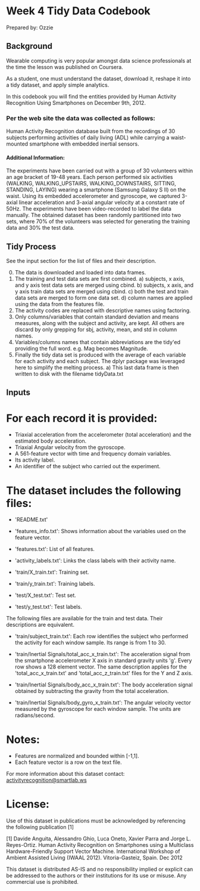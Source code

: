 # Week 4 Tidy Data Codebook

Prepared by: Ozzie 

## Background
Wearable computing is very popular amongst data science professionals
at the time the lesson was published on Coursera.

As a student, one must understand the dataset, download it, reshape it 
into a tidy dataset, and apply simple analytics. 

In this codebook you will find the entities provided by 
Human Activity Recognition Using Smartphones on December 9th, 2012.

### Per the web site the data was collected as follows:
Human Activity Recognition database built from the recordings of 30 subjects 
performing activities of daily living (ADL) while carrying a waist-mounted 
smartphone with embedded inertial sensors.

#### Additional Information:
The experiments have been carried out with a group of 30 volunteers within an age bracket of 19-48 years. Each person performed six activities (WALKING, WALKING_UPSTAIRS, WALKING_DOWNSTAIRS, SITTING, STANDING, LAYING) wearing a smartphone (Samsung Galaxy S II) on the waist. Using its embedded accelerometer and gyroscope, we captured 3-axial linear acceleration and 3-axial angular velocity at a constant rate of 50Hz. The experiments have been video-recorded to label the data manually. The obtained dataset has been randomly partitioned into two sets, where 70% of the volunteers was selected for generating the training data and 30% the test data. 

## Tidy Process
See the input section for the list of files and their description. 

0) The data is downloaded and loaded into data frames.
1) The training and test data sets are first combined.
  a) subjects, x axis, and y axis test data sets are merged using cbind.
  b) subjects, x axis, and y axis train data sets are merged using cbind.
  c) both the test and train data sets are merged to form one data set.
  d) column names are applied using the data from the features file.
2) The activity codes are replaced with descriptive names using factoring. 
3) Only columns/variables that contain standard deviation and means measures, 
   along with the subject and activity, are kept. All others are discard by 
   only grepping for sbj, activity, mean, and std in column names.
4) Variables/columns names that contain abbreviations are the tidy'ed 
   providing the full word. e.g. Mag becomes Magnitude.
5) Finally the tidy data set is produced with the 
   average of each variable for each activity and each subject.
   The dplyr package was leveraged here to simplify the melting process.
    a) This last data frame is then written to disk with the filename tidyData.txt

## Inputs
For each record it is provided:
======================================

- Triaxial acceleration from the accelerometer (total acceleration) and the estimated body acceleration.
- Triaxial Angular velocity from the gyroscope. 
- A 561-feature vector with time and frequency domain variables. 
- Its activity label. 
- An identifier of the subject who carried out the experiment.

The dataset includes the following files:
=========================================

- 'README.txt'

- 'features_info.txt': Shows information about the variables used on the feature vector.

- 'features.txt': List of all features.

- 'activity_labels.txt': Links the class labels with their activity name.

- 'train/X_train.txt': Training set.

- 'train/y_train.txt': Training labels.

- 'test/X_test.txt': Test set.

- 'test/y_test.txt': Test labels.

The following files are available for the train and test data. Their descriptions are equivalent. 

- 'train/subject_train.txt': Each row identifies the subject who performed the activity for each window sample. Its range is from 1 to 30. 

- 'train/Inertial Signals/total_acc_x_train.txt': The acceleration signal from the smartphone accelerometer X axis in standard gravity units 'g'. Every row shows a 128 element vector. The same description applies for the 'total_acc_x_train.txt' and 'total_acc_z_train.txt' files for the Y and Z axis. 

- 'train/Inertial Signals/body_acc_x_train.txt': The body acceleration signal obtained by subtracting the gravity from the total acceleration. 

- 'train/Inertial Signals/body_gyro_x_train.txt': The angular velocity vector measured by the gyroscope for each window sample. The units are radians/second. 

Notes: 
======
- Features are normalized and bounded within [-1,1].
- Each feature vector is a row on the text file.

For more information about this dataset contact: activityrecognition@smartlab.ws

License:
========
Use of this dataset in publications must be acknowledged by referencing the following publication [1] 

[1] Davide Anguita, Alessandro Ghio, Luca Oneto, Xavier Parra and Jorge L. Reyes-Ortiz. Human Activity Recognition on Smartphones using a Multiclass Hardware-Friendly Support Vector Machine. International Workshop of Ambient Assisted Living (IWAAL 2012). Vitoria-Gasteiz, Spain. Dec 2012

This dataset is distributed AS-IS and no responsibility implied or explicit can be addressed to the authors or their institutions for its use or misuse. Any commercial use is prohibited.


